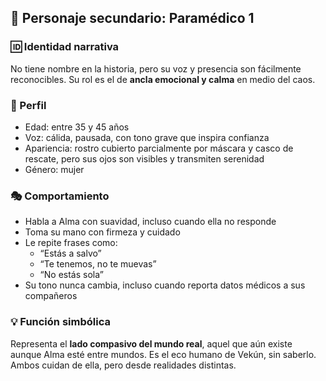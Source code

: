 ## 🧍 Personaje secundario: Paramédico 1

### 🆔 Identidad narrativa
No tiene nombre en la historia, pero su voz y presencia son fácilmente reconocibles. Su rol es el de **ancla emocional y calma** en medio del caos.

### 👤 Perfil
- Edad: entre 35 y 45 años
- Voz: cálida, pausada, con tono grave que inspira confianza
- Apariencia: rostro cubierto parcialmente por máscara y casco de rescate, pero sus ojos son visibles y transmiten serenidad
- Género: mujer

### 🎭 Comportamiento
- Habla a Alma con suavidad, incluso cuando ella no responde
- Toma su mano con firmeza y cuidado
- Le repite frases como:
  - “Estás a salvo”
  - “Te tenemos, no te muevas”
  - “No estás sola”
- Su tono nunca cambia, incluso cuando reporta datos médicos a sus compañeros

### 💡 Función simbólica
Representa el **lado compasivo del mundo real**, aquel que aún existe aunque Alma esté entre mundos. Es el eco humano de Vekún, sin saberlo. Ambos cuidan de ella, pero desde realidades distintas.

